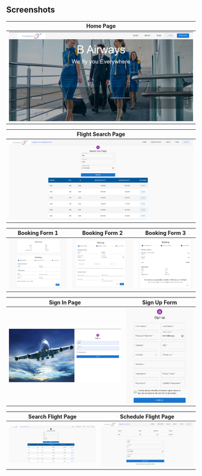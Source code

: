 ## Screenshots

| **Home Page**                                            |
| -------------------------------------------------------- |
| ![Home Page](./Homepage.png)                             |

| **Flight Search Page**                                   |
| -------------------------------------------------------- |
|![Flight Search Page](./Search_Flight.png)                |

| **Booking Form 1**                               | **Booking Form 2**                          |**Booking Form 3**                       |
| ------------------------------------------------ | ------------------------------------------- | --------------------------------------- |
| ![Booking Page](./Booking_page_1.png)            | ![Booking Page](./Booking_page_2.png)       | ![Booking Page](./Booking_page_3.png)   |

| **Sign In Page**                                         |**Sign Up Form**                                                    |
| -------------------------------------------------------- | -------------------------------------------------------- |
| ![Sign In Page](./SignIn_page.png)                       |   ![Sign Up Form](./SignUp_Form.png)                               | 

| **Search Flight Page**                                         |**Schedule Flight Page**                                                    |
| -------------------------------------------------------- | -------------------------------------------------------- |
| ![Sign In Page](./Search_Flight.png)                       |   ![Sign Up Form](./Shedule_Flight_page.png)                               | 

